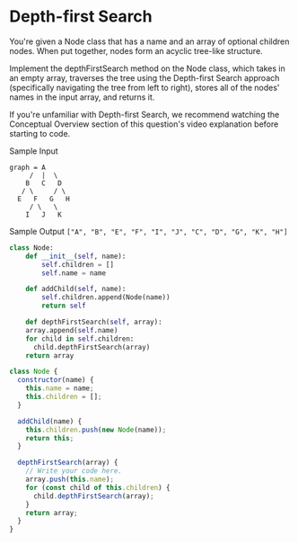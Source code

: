 # Depth-first Search

  You're given a Node class that has a name and an
  array of optional children nodes. When put together, nodes form
  an acyclic tree-like structure.
  
  Implement the depthFirstSearch method on the
  Node class, which takes in an empty array, traverses the tree
  using the Depth-first Search approach (specifically navigating the tree from
  left to right), stores all of the nodes' names in the input array, and returns
  it.
  
  If you're unfamiliar with Depth-first Search, we recommend watching the
  Conceptual Overview section of this question's video explanation before
  starting to code.
  
  Sample Input
  ```
  graph = A
       /  |  \
      B   C   D
     / \     / \
    E   F   G   H
       / \   \
      I   J   K
  ```
  Sample Output
  ```["A", "B", "E", "F", "I", "J", "C", "D", "G", "K", "H"]```
```python
class Node:
    def __init__(self, name):
        self.children = []
        self.name = name

    def addChild(self, name):
        self.children.append(Node(name))
        return self

    def depthFirstSearch(self, array):
    array.append(self.name)
    for child in self.children:
      child.depthFirstSearch(array)
    return array
```
```javascript
class Node {
  constructor(name) {
    this.name = name;
    this.children = [];
  }

  addChild(name) {
    this.children.push(new Node(name));
    return this;
  }

  depthFirstSearch(array) {
    // Write your code here.
    array.push(this.name);
    for (const child of this.children) {
      child.depthFirstSearch(array);
    }
    return array;
  }
}
```
